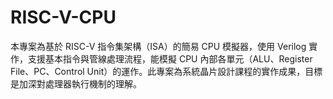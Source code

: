 # RISC-V-CPU
本專案為基於 RISC-V 指令集架構（ISA）的簡易 CPU 模擬器，使用 Verilog 實作，支援基本指令與管線處理流程，能模擬 CPU 內部各單元（ALU、Register File、PC、Control Unit）的運作。此專案為系統晶片設計課程的實作成果，目標是加深對處理器執行機制的理解。
